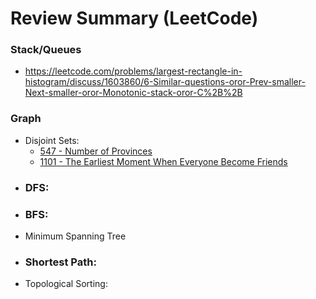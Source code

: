 # Review Summary (LeetCode)

###

### Stack/Queues

* https://leetcode.com/problems/largest-rectangle-in-histogram/discuss/1603860/6-Similar-questions-oror-Prev-smaller-Next-smaller-oror-Monotonic-stack-oror-C%2B%2B

### Graph

* Disjoint Sets:
  * [547 - Number of Provinces](https://leetcode.com/problems/number-of-provinces/)
  * [1101 - The Earliest Moment When Everyone Become Friends](https://leetcode.com/problems/the-earliest-moment-when-everyone-become-friends/)
* ### DFS:
* ### BFS:
* Minimum Spanning Tree
* ### Shortest Path:
* Topological Sorting:
